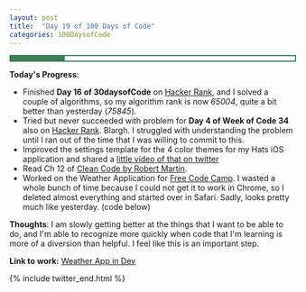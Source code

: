 ```yaml
---
layout: post
title:  "Day 19 of 100 Days of Code"
categories: 100DaysofCode
---
```


<div style = "width: 100%; height: 8px; border: 2px; border-style: solid; border-color: #3a7f57;">
  <div style = "width: 19%; height: 8px; background-color: #3a7f57;">
  </div>
</div>

**Today's Progress**:
+ Finished **Day 16 of 30daysofCode** on [Hacker Rank](http://www.hackerrank.com), and I solved a couple of algorithms, so my algorithm rank is now *65004*, quite a bit better than yesterday (*75845*).
+ Tried but never succeeded with problem for **Day 4 of Week of Code 34** also on [Hacker Rank](http://www.hackerrank.com). Blargh. I struggled with understanding the problem until I ran out of the time that I was willing to commit to this.  
+ Improved the settings template for the 4 color themes for my Hats iOS application and shared a [little video of that on twitter](https://twitter.com/jessachandler/status/888196667547074560)
+ Read Ch 12 of [Clean Code by Robert Martin](http://amzn.to/2sOXBuy).
+ Worked on the Weather Application for [Free Code Camp]( https://www.freecodecamp.org). I wasted a whole bunch of time because I could not get it to work in Chrome, so I deleted almost everything and started over in Safari. Sadly, looks pretty much like yesterday. (code below) 

**Thoughts**: I am slowly getting better at the things that I want to be able to do, and I'm able to recognize more quickly when code that I'm learning is more of a diversion than helpful. I feel like this is an important step.   

**Link to work:**  [Weather App in Dev](https://codepen.io/jessachandler/pen/qjeWRM) 

{% include twitter_end.html %}